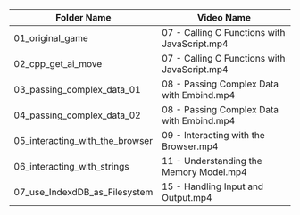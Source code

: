 |Folder Name|Video Name|
|-|-|
|01_original_game|07 - Calling C Functions with JavaScript.mp4
|02_cpp_get_ai_move|07 - Calling C Functions with JavaScript.mp4|
|03_passing_complex_data_01|08 - Passing Complex Data with Embind.mp4
|04_passing_complex_data_02|08 - Passing Complex Data with Embind.mp4
|05_interacting_with_the_browser|09 - Interacting with the Browser.mp4|
|06_interacting_with_strings|11 - Understanding the Memory Model.mp4|
|07_use_IndexdDB_as_Filesystem|15 - Handling Input and Output.mp4|
